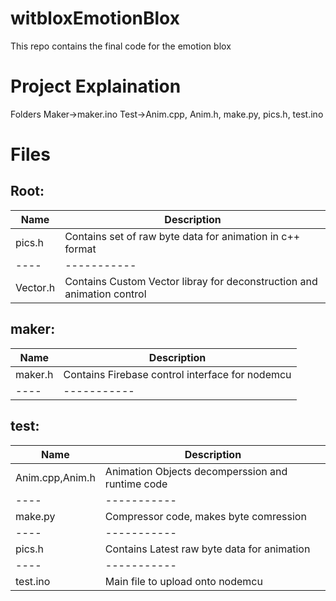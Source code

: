 # witbloxEmotionBlox
This repo contains the final code for the emotion blox

<h1>Project Explaination</h1>

Folders
Maker->maker.ino
Test->Anim.cpp, Anim.h, make.py, pics.h, test.ino

<h1>Files</h1>

<h2>Root:</h2>

|Name|Description|
|----|-----------|
|pics.h|Contains set of raw byte data for animation in c++ format|
|----|-----------|
|Vector.h|Contains Custom Vector libray for deconstruction and animation control|

<h2>maker:</h2>

|Name|Description|
|----|-----------|
|maker.h|Contains Firebase control interface for nodemcu|You can control animations through an app|
|----|-----------|
<h2>test:</h2>

|Name|Description|
|----|-----------|
|Anim.cpp,Anim.h|Animation Objects decomperssion and runtime code|
|----|-----------|
|make.py|Compressor code, makes byte comression|
|----|-----------|
|pics.h|Contains Latest raw byte data for animation|
|----|-----------|
|test.ino|Main file to upload onto nodemcu|